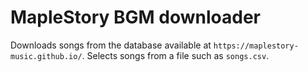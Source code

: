 # MapleStory BGM downloader
Downloads songs from the database available at `https://maplestory-music.github.io/`. Selects songs from a file such as `songs.csv`.
